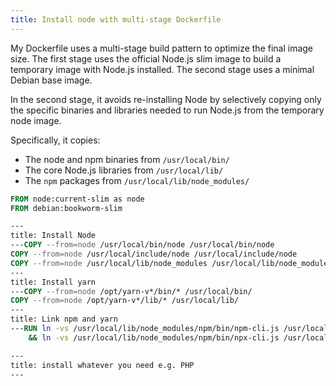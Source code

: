 ```yaml
---
title: Install node with multi-stage Dockerfile
---
```

My Dockerfile uses a multi-stage build pattern to optimize the final image size.
The first stage uses the official Node.js slim image to build a temporary 
image with Node.js installed. The second stage uses a minimal Debian base image.

In the second stage, it avoids re-installing Node by selectively copying only the
specific binaries and libraries needed to run Node.js from the temporary node image.

Specifically, it copies:

* The node and npm binaries from `/usr/local/bin/`
* The core Node.js libraries from `/usr/local/lib/`
* The `npm` packages from `/usr/local/lib/node_modules/`


```dockerfile
FROM node:current-slim as node
FROM debian:bookworm-slim

---
title: Install Node
---COPY --from=node /usr/local/bin/node /usr/local/bin/node
COPY --from=node /usr/local/include/node /usr/local/include/node
COPY --from=node /usr/local/lib/node_modules /usr/local/lib/node_modules
---
title: Install yarn
---COPY --from=node /opt/yarn-v*/bin/* /usr/local/bin/
COPY --from=node /opt/yarn-v*/lib/* /usr/local/lib/
---
title: Link npm and yarn
---RUN ln -vs /usr/local/lib/node_modules/npm/bin/npm-cli.js /usr/local/bin/npm \
    && ln -vs /usr/local/lib/node_modules/npm/bin/npx-cli.js /usr/local/bin/npx

---
title: install whatever you need e.g. PHP
---
```
